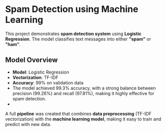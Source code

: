 # Spam Detection using Machine Learning

This project demonstrates **spam detection system** using **Logistic Regression**. The model classifies text messages into either **"spam"** or **"ham"**.

## Model Overview

- **Model**: Logistic Regression  
- **Vectorization**: TF-IDF  
- **Accuracy**: 99% on validation data
- The model achieved 99.3% accuracy, with a strong balance between precision (99.26%) and recall (97.81%), making it highly effective for spam detection.
- 
A full **pipeline** was created that combines **data preprocessing** (TF-IDF vectorization) with the **machine learning model**, making it easy to train and predict with new data.
